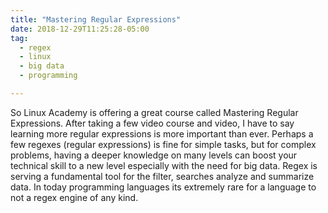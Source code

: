 ```yaml
---
title: "Mastering Regular Expressions"
date: 2018-12-29T11:25:28-05:00
tag:
  - regex
  - linux
  - big data
  - programming

---
```


So Linux Academy is offering a great course called Mastering Regular Expressions. After taking a few video course and video, I have to say learning more regular expressions is more important than ever. Perhaps a few regexes (regular expressions) is fine for simple tasks, but for complex problems, having a deeper knowledge on many levels can boost your technical skill to a new level especially with the need for big data. Regex is serving a fundamental tool for the filter, searches analyze and summarize data. In today programming languages its extremely rare for a language to not a regex engine of any kind.
